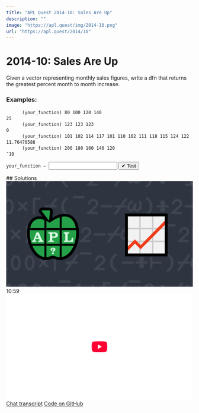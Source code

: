 ```yaml
---
title: "APL Quest 2014-10: Sales Are Up"
description: ""
image: "https://apl.quest/img/2014-10.png"
url: "https://apl.quest/2014/10"
---
```


# <span class=s>2014-</span>10: Sales Are Up

Given a vector representing monthly sales figures, write a dfn that returns the greatest percent month to
month increase.

### Examples:

```APL
      (your_function) 80 100 120 140
25
      (your_function) 123 123 123
0
      (your_function) 101 102 114 117 101 110 102 111 118 115 124 122
11.76470588
      (your_function) 200 180 160 140 120
¯10
```
<div class="pdiv">
  <code onclick="p_Input.focus()">your_function ← </code><input id="p_Input" autocomplete="off" spellcheck="false" oninput="this.parentElement.querySelector`button`.disabled=false;localStorage.setItem(window.location.pathname,this.value)" onkeypress="subm(event)">
  <button onclick="alert$.next`Testing…`;submitSolution`p`" class="md-button md-button--primary">&#x2714; Test</button>
</div>
<p id="p_Output"></p>
## Solutions
<div onclick="play(this)" title="Video on YouTube" class="yt">
<img class="md-header--shadow" alt="Video Thumbnail" src="../../img/2014-10.png">
<time>10:59</time>
<img alt="YouTube" src="../../img/yt-big.png">
</div>
<a href="https://chat.stackexchange.com/transcript/52405?m=61385753#61385753" target="_blank" class="md-button md-button--primary">Chat transcript</a>
<a href="https://github.com/abrudz/apl_quest/tree/main/2014" target="_blank" class="md-button md-button--primary right">Code on GitHub</a>

<script>
    testCases={"a":["80 100 120 140","101 102 114 117 101 110 102 111 118 115 124 122","1 2 3 4 5 6 7 8 9 10","?(10+?15)⍴100"],"b":["123 123 123","400 200 100 50 25","10⍴?100","2⍴?100"],"f":"{{100×(⍵[⊃⍒⍵])-1}÷1↓⌽1↓(1,⍵)÷(⍵,1)}"}
    p_Input.value=localStorage.getItem(window.location.pathname)
    play=e=>e.outerHTML=`<iframe class="md-header--shadow" src="https://www.youtube.com/embed/JvvaNQ0DO4Q?list=PLYKQVqyrAEj9wDIUyLDGtDAFTKY38BUMN&autoplay=1" title="<span class=s>2014-</span>10: Sales Are Up (APL Quest 2014-10)" frameborder="0" allow="accelerometer; autoplay; clipboard-write; encrypted-media; gyroscope; picture-in-picture; web-share" referrerpolicy="strict-origin-when-cross-origin" allowfullscreen></iframe>`
</script>
